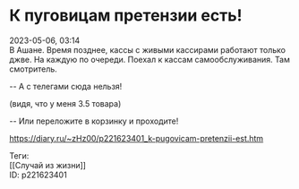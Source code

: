 К пуговицам претензии есть!
============================

   
 2023-05-06, 03:14   
   В Ашане. Время позднее, кассы с живыми кассирами работают только джве. На каждую по очереди. Поехал к кассам самообслуживания. Там смотритель.   
   
 -- А с телегами сюда нельзя!   
   
 (видя, что у меня 3.5 товара)   
   
 -- Или переложите в корзинку и проходите!   
     
 <https://diary.ru/~zHz00/p221623401_k-pugovicam-pretenzii-est.htm>   
   
 Теги:   
 [[Случай из жизни]]   
 ID: p221623401